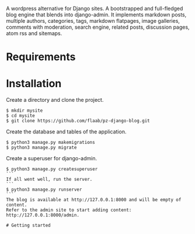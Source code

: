 A wordpress alternative for Django sites. A bootstrapped and full-fledged blog engine that blends into django-admin. It implements markdown posts, multiple authors, categories, tags, markdown flatpages, image galleries, comments with moderation, search engine, related posts, discussion pages, atom rss and sitemaps.

# Requirements

# Installation
Create a directory and clone the project.
```
$ mkdir mysite
$ cd mysite
$ git clone https://github.com/flaab/pz-django-blog.git
```
Create the database and tables of the application.
```
$ python3 manage.py makemigrations
$ python3 manage.py migrate
```
Create a superuser for django-admin.
````
$ python3 manage.py createsuperuser
```
If all went well, run the server.
```
$ python3 manage.py runserver
```
The blog is available at http://127.0.0.1:8000 and will be empty of content.
Refer to the admin site to start adding content: http://127.0.0.1:8000/admin. 

# Getting started
